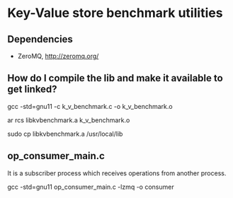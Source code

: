 # Key-Value store benchmark utilities

## Dependencies

* ZeroMQ, http://zeromq.org/

## How do I compile the lib and make it available to get linked?
gcc -std=gnu11 -c k_v_benchmark.c -o k_v_benchmark.o

ar rcs libkvbenchmark.a k_v_benchmark.o

sudo cp libkvbenchmark.a /usr/local/lib

## op_consumer_main.c
It is a subscriber process which receives operations from another process.

gcc -std=gnu11 op_consumer_main.c -lzmq -o consumer
